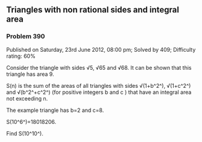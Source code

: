 Triangles with non rational sides and integral area
---------------------------------------------------

### Problem 390

Published on Saturday, 23rd June 2012, 08:00 pm; Solved by 409;
Difficulty rating: 60%

Consider the triangle with sides √5, √65 and √68. It can be shown that
this triangle has area 9.

S(n) is the sum of the areas of all triangles with sides √(1+b^2^),
√(1+c^2^) and √(b^2^+c^2^) (for positive integers b and c ) that have an
integral area not exceeding n.

The example triangle has b=2 and c=8.

S(10^6^)=18018206.

Find S(10^10^).
